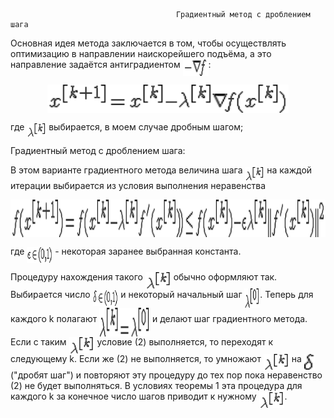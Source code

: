                                         Градиентный метод с дроблением шага
Основная идея метода заключается в том, чтобы осуществлять оптимизацию в направлении наискорейшего подъёма, а это направление задаётся антиградиентом <img src="/readd/1.gif?invert_in_darkmode&sanitize=true" align=middle width=40.848120499999986pt height=25.76175259999998pt/>:

<p align="center"><img src="/readd/2.gif?invert_in_darkmode&sanitize=true" align=middle width=386.2915617pt height=44.90601885pt/></p>

где <img src="/readd/3.gif?invert_in_darkmode&sanitize=true" align=middle width=30.848120499999986pt height=20.76175259999998pt/> выбирается, в моем случае дробным шагом;

Градиентный метод с дроблением шага:

В этом варианте градиентного метода величина шага <img src="/readd/3.gif?invert_in_darkmode&sanitize=true" align=middle width=30.848120499999986pt height=20.76175259999998pt/> на каждой итерации выбирается из условия выполнения неравенства

<p align="center"><img src="/readd/8.gif?invert_in_darkmode&sanitize=true" align=middle width=886.2915617pt height=60.90601885pt/></p>

где <img src="/readd/9.gif?invert_in_darkmode&sanitize=true" align=middle width=40.848120499999986pt height=25.76175259999998pt/> - некоторая заранее выбранная константа.

Процедуру нахождения такого <img src="/readd/3.gif?invert_in_darkmode&sanitize=true" align=middle width=40.848120499999986pt height=25.76175259999998pt/> обычно оформляют так. Выбирается число <img src="/readd/11.gif?invert_in_darkmode&sanitize=true" align=middle width=40.848120499999986pt height=25.76175259999998pt/> и некоторый начальный шаг <img src="/readd/14.gif?invert_in_darkmode&sanitize=true" align=middle width=24.848120499999986pt height=30.76175259999998pt/>. Теперь для каждого k полагают <img src="/readd/12.gif?invert_in_darkmode&sanitize=true" align=middle width=80.848120499999986pt height=45.76175259999998pt/> и делают шаг градиентного метода. Если с таким <img src="/readd/3.gif?invert_in_darkmode&sanitize=true" align=middle width=40.848120499999986pt height=25.76175259999998pt/> условие (2) выполняется, то переходят к следующему k. Если же (2) не выполняется, то умножают <img src="/readd/3.gif?invert_in_darkmode&sanitize=true" align=middle width=40.848120499999986pt height=25.76175259999998pt/> на <img src="/readd/13.gif?invert_in_darkmode&sanitize=true" align=middle width=16.848120499999986pt height=25.76175259999998pt/> ("дробят шаг") и повторяют эту процедуру до тех пор пока неравенство (2) не будет выполняться. В условиях теоремы 1 эта процедура для каждого k за конечное число шагов приводит к нужному <img src="/readd/3.gif?invert_in_darkmode&sanitize=true" align=middle width=40.848120499999986pt height=25.76175259999998pt/>.



